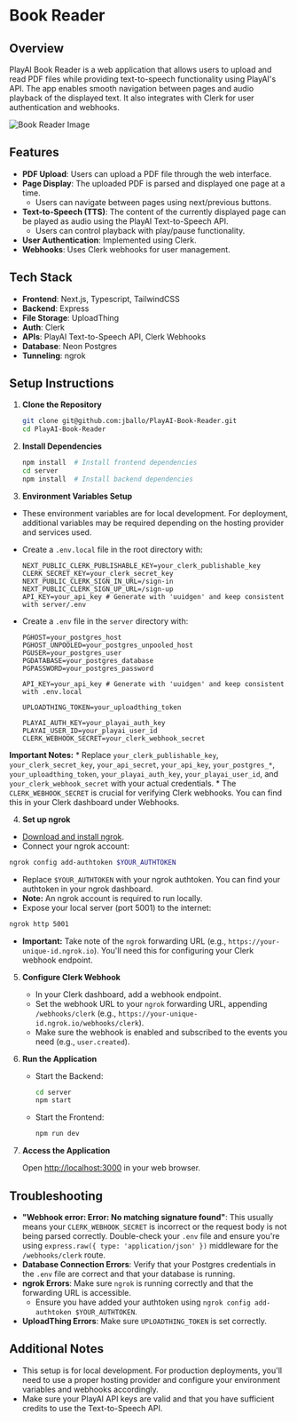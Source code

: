 # Book Reader

## Overview

PlayAI Book Reader is a web application that allows users to upload and read PDF files while providing text-to-speech functionality using PlayAI's API. The app enables smooth navigation between pages and audio playback of the displayed text. It also integrates with Clerk for user authentication and webhooks.

![Book Reader Image](https://xrqb2mg56u.ufs.sh/f/DbWOBxCL0tnlGpxZZIKrfb4VW5x78FhpSNPz9asRimtvlD1n)

## Features

-   **PDF Upload**: Users can upload a PDF file through the web interface.
-   **Page Display**: The uploaded PDF is parsed and displayed one page at a time.
    -   Users can navigate between pages using next/previous buttons.
-   **Text-to-Speech (TTS)**: The content of the currently displayed page can be played as audio using the PlayAI Text-to-Speech API.
    -   Users can control playback with play/pause functionality.
-   **User Authentication**: Implemented using Clerk.
-   **Webhooks**: Uses Clerk webhooks for user management.

## Tech Stack

-   **Frontend**: Next.js, Typescript, TailwindCSS
-   **Backend**: Express
-   **File Storage**: UploadThing
-   **Auth**: Clerk
-   **APIs**: PlayAI Text-to-Speech API, Clerk Webhooks
-   **Database**: Neon Postgres
-   **Tunneling**: ngrok

## Setup Instructions

1.  **Clone the Repository**

    ```sh
    git clone git@github.com:jballo/PlayAI-Book-Reader.git
    cd PlayAI-Book-Reader
    ```

2.  **Install Dependencies**

    ```sh
    npm install  # Install frontend dependencies
    cd server
    npm install  # Install backend dependencies
    ```

3.  **Environment Variables Setup**
  *   These environment variables are for local development. For deployment, additional variables may be required depending on the hosting provider and services used.
  *   Create a `.env.local` file in the root directory with:

      ```
      NEXT_PUBLIC_CLERK_PUBLISHABLE_KEY=your_clerk_publishable_key
      CLERK_SECRET_KEY=your_clerk_secret_key
      NEXT_PUBLIC_CLERK_SIGN_IN_URL=/sign-in
      NEXT_PUBLIC_CLERK_SIGN_UP_URL=/sign-up
      API_KEY=your_api_key # Generate with 'uuidgen' and keep consistent with server/.env
      ```

  *   Create a `.env` file in the `server` directory with:

      ```
      PGHOST=your_postgres_host
      PGHOST_UNPOOLED=your_postgres_unpooled_host
      PGUSER=your_postgres_user
      PGDATABASE=your_postgres_database
      PGPASSWORD=your_postgres_password

      API_KEY=your_api_key # Generate with 'uuidgen' and keep consistent with .env.local

      UPLOADTHING_TOKEN=your_uploadthing_token

      PLAYAI_AUTH_KEY=your_playai_auth_key
      PLAYAI_USER_ID=your_playai_user_id
      CLERK_WEBHOOK_SECRET=your_clerk_webhook_secret
      ```

  **Important Notes:**
    *   Replace `your_clerk_publishable_key`, `your_clerk_secret_key`, `your_api_secret`, `your_api_key`, `your_postgres_*`, `your_uploadthing_token`, `your_playai_auth_key`, `your_playai_user_id`, and `your_clerk_webhook_secret` with your actual credentials.
    *   The `CLERK_WEBHOOK_SECRET` is crucial for verifying Clerk webhooks. You can find this in your Clerk dashboard under Webhooks.

4.  **Set up ngrok**

  *   [Download and install ngrok](https://ngrok.com/download).
  *   Connect your ngrok account:

  ```sh
  ngrok config add-authtoken $YOUR_AUTHTOKEN
  ```

  *   Replace `$YOUR_AUTHTOKEN` with your ngrok authtoken. You can find your authtoken in your ngrok dashboard.
  *   **Note:** An ngrok account is required to run locally.
  *   Expose your local server (port 5001) to the internet:

  ```sh
  ngrok http 5001
  ```

  *   **Important:** Take note of the `ngrok` forwarding URL (e.g., `https://your-unique-id.ngrok.io`). You'll need this for configuring your Clerk webhook endpoint.

5.  **Configure Clerk Webhook**

    *   In your Clerk dashboard, add a webhook endpoint.
    *   Set the webhook URL to your `ngrok` forwarding URL, appending `/webhooks/clerk` (e.g., `https://your-unique-id.ngrok.io/webhooks/clerk`).
    *   Make sure the webhook is enabled and subscribed to the events you need (e.g., `user.created`).

6.  **Run the Application**

    *   Start the Backend:

        ```sh
        cd server
        npm start
        ```

    *   Start the Frontend:

        ```sh
        npm run dev
        ```

7.  **Access the Application**

    Open [http://localhost:3000](http://localhost:3000) in your web browser.

## Troubleshooting

*   **"Webhook error: Error: No matching signature found"**: This usually means your `CLERK_WEBHOOK_SECRET` is incorrect or the request body is not being parsed correctly. Double-check your `.env` file and ensure you're using `express.raw({ type: 'application/json' })` middleware for the `/webhooks/clerk` route.
*   **Database Connection Errors**: Verify that your Postgres credentials in the `.env` file are correct and that your database is running.
*   **ngrok Errors**: Make sure `ngrok` is running correctly and that the forwarding URL is accessible.
    *   Ensure you have added your authtoken using `ngrok config add-authtoken $YOUR_AUTHTOKEN`.
*   **UploadThing Errors**: Make sure `UPLOADTHING_TOKEN` is set correctly.

## Additional Notes

*   This setup is for local development. For production deployments, you'll need to use a proper hosting provider and configure your environment variables and webhooks accordingly.
*   Make sure your PlayAI API keys are valid and that you have sufficient credits to use the Text-to-Speech API.
